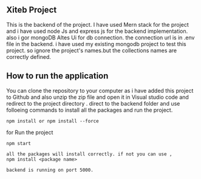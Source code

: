 ## Xiteb Project 
This is the backend of the project. I have used Mern stack for the project and i have used node Js
and express js  for the backend  implementation. also i gor mongoDB Altes Ui for db connection. the connection url is in .env file in the backend.
i have used my existing mongodb project to test this project. so ignore the project's names.but the collections names are correctly defined.


## How to run the application
You can clone the repository to your computer as i have added this project to Github and also unzip the zip file and open it in Visual studio code and redirect to the project directory . 
direct to the  backend folder and use folloeing commands to install all the packages and run the project.
```
npm install or npm install --force
```
 for Run the project
```
npm start

all the packages will install correctly. if not you can use ,
npm install <package name>

backend is running on port 5000.